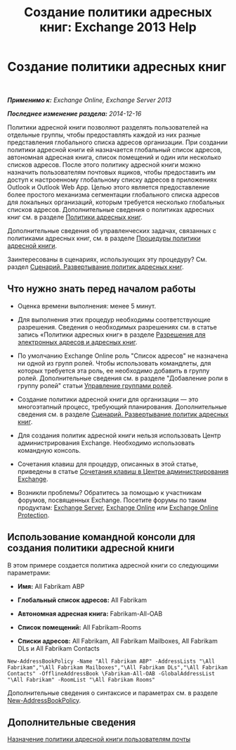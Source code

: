 ﻿---
title: 'Создание политики адресных книг: Exchange 2013 Help'
TOCTitle: Создание политики адресных книг
ms:assetid: 6359abaf-e6f6-4667-8c2b-3860728b39a9
ms:mtpsurl: https://technet.microsoft.com/ru-ru/library/Hh529931(v=EXCHG.150)
ms:contentKeyID: 50488325
ms.date: 05/22/2018
mtps_version: v=EXCHG.150
ms.translationtype: MT
---

# Создание политики адресных книг

 

_**Применимо к:** Exchange Online, Exchange Server 2013_

_**Последнее изменение раздела:** 2014-12-16_

Политики адресной книги позволяют разделять пользователей на отдельные группы, чтобы предоставлять каждой из них разные представления глобального списка адресов организации. При создании политики адресной книги ей назначается глобальный список адресов, автономная адресная книга, список помещений и один или несколько списков адресов. После этого политику адресной книги можно назначить пользователям почтовых ящиков, чтобы предоставить им доступ к настроенному глобальному списку адресов в приложениях Outlook и Outlook Web App. Целью этого является предоставление более простого механизма сегментации глобального списка адресов для локальных организаций, которым требуется несколько глобальных списков адресов. Дополнительные сведения о политиках адресных книг см. в разделе [Политики адресных книг](address-book-policies-exchange-2013-help.md).

Дополнительные сведения об управленческих задачах, связанных с политиками адресных книг, см. в разделе [Процедуры политики адресной книги](address-book-policy-procedures-exchange-2013-help.md).

Заинтересованы в сценариях, использующих эту процедуру? См. раздел [Сценарий. Развертывание политик адресных книг](scenario-deploying-address-book-policies-exchange-2013-help.md).

## Что нужно знать перед началом работы

  - Оценка времени выполнения: менее 5 минут.

  - Для выполнения этих процедур необходимы соответствующие разрешения. Сведения о необходимых разрешениях см. в статье запись «Политики адресных книг» в разделе [Разрешения для электронных адресов и адресных книг](email-address-and-address-book-permissions-exchange-2013-help.md).

  - По умолчанию Exchange Online роль "Список адресов" не назначена ни одной из групп ролей. Чтобы использовать командлеты, для которых требуется эта роль, ее необходимо добавить в группу ролей. Дополнительные сведения см. в разделе "Добавление роли в группу ролей" статьи [Управление группами ролей](manage-role-groups-exchange-2013-help.md).

  - Создание политики адресной книги для организации — это многоэтапный процесс, требующий планирования. Дополнительные сведения см. в разделе [Сценарий. Развертывание политик адресных книг](scenario-deploying-address-book-policies-exchange-2013-help.md).

  - Для создания политик адресной книги нельзя использовать Центр администрирования Exchange. Необходимо использовать командную консоль.

  - Сочетания клавиш для процедур, описанных в этой статье, приведены в статье [Сочетания клавиш в Центре администрирования Exchange](keyboard-shortcuts-in-the-exchange-admin-center-exchange-online-protection-help.md).

  - Возникли проблемы? Обратитесь за помощью к участникам форумов, посвященных Exchange. Посетите форумы по таким продуктам: [Exchange Server](https://go.microsoft.com/fwlink/p/?linkid=60612), [Exchange Online](https://go.microsoft.com/fwlink/p/?linkid=267542) или [Exchange Online Protection](https://go.microsoft.com/fwlink/p/?linkid=285351).

## Использование командной консоли для создания политики адресной книги

В этом примере создается политика адресной книги со следующими параметрами:

  - **Имя:**  All Fabrikam ABP

  - **Глобальный список адресов:**  All Fabrikam

  - **Автономная адресная книга:**  Fabrikam-All-OAB

  - **Список помещений:**  All Fabrikam-Rooms

  - **Списки адресов:**  All Fabrikam, All Fabrikam Mailboxes, All Fabrikam DLs и All Fabrikam Contacts

<!-- end list -->

    New-AddressBookPolicy -Name "All Fabrikam ABP" -AddressLists "\All Fabrikam","\All Fabrikam Mailboxes","\All Fabrikam DLs","\All Fabrikam Contacts" -OfflineAddressBook \Fabrikam-All-OAB -GlobalAddressList "\All Fabrikam" -RoomList "\All Fabrikam Rooms"

Дополнительные сведения о синтаксисе и параметрах см. в разделе [New-AddressBookPolicy](https://technet.microsoft.com/ru-ru/library/hh529913\(v=exchg.150\)).

## Дополнительные сведения

[Назначение политики адресной книги пользователям почты](assign-an-address-book-policy-to-mail-users-exchange-2013-help.md)

